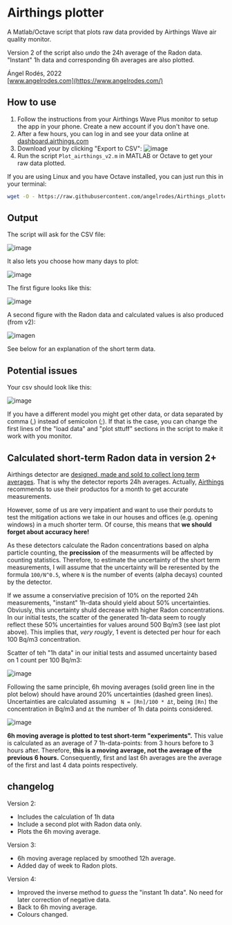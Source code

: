 # Airthings plotter

A Matlab/Octave script that plots raw data provided by Airthings Wave air quality monitor.

Version 2 of the script also *undo* the 24h average of the Radon data. "Instant" 1h data and corresponding 6h averages are also plotted.

Ángel Rodés, 2022 \
[www.angelrodes.com](https://www.angelrodes.com/)

## How to use

1. Follow the instructions from your Airthings Wave Plus monitor to setup the app in your phone. Create a new account if you don't have one.
2. After a few hours, you can log in and see your data online at [dashboard.airthings.com](https://dashboard.airthings.com/)
3. Download your by clicking "Export to CSV":
![image](https://user-images.githubusercontent.com/53089531/191995763-0887d323-0b59-41bb-aa67-84ccd3095d4e.png)
4. Run the script ```Plot_airthings_v2.m``` in MATLAB or Octave to get your raw data plotted.

If you are using Linux and you have Octave installed, you can just run this in your terminal:

```bash
wget -O - https://raw.githubusercontent.com/angelrodes/Airthings_plotter/main/Plot_airthings_v4.m | octave
```

## Output

The script will ask for the CSV file:

![image](https://user-images.githubusercontent.com/53089531/191996233-8f77abce-fcce-444a-b8ef-7f97279a4713.png)

It also lets you choose how many days to plot:

![image](https://user-images.githubusercontent.com/53089531/191992157-b0210de1-4d3d-471a-814c-ede03e683d81.png)

The first figure looks like this:

![image](https://user-images.githubusercontent.com/53089531/191994587-eac1e5b2-b108-4b6a-88e7-ed3a6049b0fd.png)

A second figure with the Radon data and calculated values is also produced (from v2):

![imagen](https://user-images.githubusercontent.com/53089531/192149940-fcef0aec-8511-4294-acb7-5dbad4b8a7e2.png)

See below for an explanation of the short term data.

## Potential issues

Your csv should look like this:

![image](https://user-images.githubusercontent.com/53089531/191991075-5900ab53-ddfc-4321-a3cf-71188a065a8a.png)

If you have a different model you might get other data, or data separated by comma (,) instead of semicolon (;). If that is the case, you can change the first lines of the "load data" and "plot sttuff" sections in the script to make it work with you monitor.

## Calculated short-term Radon data in version 2+

Airthings detector are [designed, made and sold to collect long term averages](https://help.airthings.com/en/articles/3119759-radon-how-is-radon-measured-how-does-an-airthings-device-measure-radon). That is why the detector reports 24h averages. Actually, [Airthings](https://www.airthings.com/) recommends to use their productos for a month to get accurate measurements.

However, some of us are very impatient and want to use their porduts to test the mitigation actions we take in our houses and offices (e.g. opening windows) in a much shorter term. Of course, this means that **we should forget about accuracy here!**

As these detectors calculate the Radon concentrations based on alpha particle counting, the **precission** of the measurments will be affected by counting statistics. Therefore, to estimate the uncertainty of the short term measurements, I will assume that the uncertainty will be reresented by the formula ```100/N^0.5```, where ```N``` is the number of events (alpha decays) counted by the detector.

If we assume a conserviative precision of 10% on the reported 24h measurements, "instant" 1h-data should yield about 50% uncertainties. Obviusly, this uncertainty shuld decrease with higher Radon concentrations. In our initial tests, the scatter of the generated 1h-data seem to rougly reflect these 50% uncertainties for values around 500 Bq/m3 (see last plot above). This implies that, *very rougly*, 1 event is detected per hour for each 100 Bq/m3 concentration.

Scatter of teh "1h data" in our initial tests and assumed uncertainty based on 1 count per 100 Bq/m3:

![image](https://user-images.githubusercontent.com/53089531/192155481-4bb32e3d-6e3a-43b5-9bd9-f633d1359bd3.png)

Following the same principle, 6h moving averages (solid green line in the plot below) should have around 20% uncertainties (dashed green lines). Uncertainties are calculated assuming  ``` N = [Rn]/100 * Δt```, being ```[Rn]``` the concentration in Bq/m3 and ```Δt``` the number of 1h data points considered.

![image](https://user-images.githubusercontent.com/53089531/192155570-eee26339-dc1d-4f6a-90d3-a38e16f0e873.png)

**6h moving average is plotted to test short-term "experiments".** This value is calculated as an average of 7 1h-data-points: from 3 hours before to 3 hours after. Therefore, **this is a moving average, not the average of the previous 6 hours.** Consequently, first and last 6h averages are the average of the first and last 4 data points respectively.

## changelog

Version 2: 

- Includes the calculation of 1h data
- Include a second plot with Radon data only.
- Plots the 6h moving average.

Version 3: 

- 6h moving average replaced by smoothed 12h average.
- Added day of week to Radon plots.

Version 4:

- Improved the inverse method to *guess* the "instant 1h data". No need for later correction of negative data.
- Back to 6h moving average.
- Colours changed.
